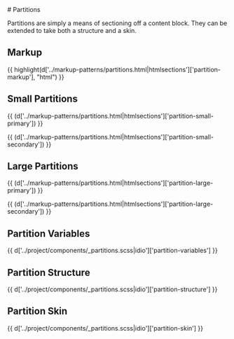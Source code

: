 <section class="copy">
# Partitions

<p class="lead">Partitions are simply a means of sectioning off a content block. They can be extended to take both a structure and a skin.</p>

## Markup
{{ highlight(d['../markup-patterns/partitions.html|htmlsections']['partition-markup'], "html") }}

## Small Partitions
{{ (d['../markup-patterns/partitions.html|htmlsections']['partition-small-primary']) }}

{{ (d['../markup-patterns/partitions.html|htmlsections']['partition-small-secondary']) }}

## Large Partitions
{{ (d['../markup-patterns/partitions.html|htmlsections']['partition-large-primary']) }}

{{ (d['../markup-patterns/partitions.html|htmlsections']['partition-large-secondary']) }}

## Partition Variables
{{ d['../project/components/_partitions.scss|idio']['partition-variables'] }}

## Partition Structure
{{ d['../project/components/_partitions.scss|idio']['partition-structure'] }}

## Partition Skin
{{ d['../project/components/_partitions.scss|idio']['partition-skin'] }}
</section>
